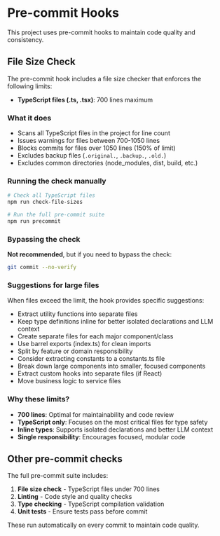 # Pre-commit Hooks

This project uses pre-commit hooks to maintain code quality and consistency.

## File Size Check

The pre-commit hook includes a file size checker that enforces the following limits:

- **TypeScript files (.ts, .tsx)**: 700 lines maximum

### What it does

- Scans all TypeScript files in the project for line count
- Issues warnings for files between 700-1050 lines
- Blocks commits for files over 1050 lines (150% of limit)
- Excludes backup files (`.original.`, `.backup.`, `.old.`)
- Excludes common directories (node_modules, dist, build, etc.)

### Running the check manually

```bash
# Check all TypeScript files
npm run check-file-sizes

# Run the full pre-commit suite
npm run precommit
```

### Bypassing the check

**Not recommended**, but if you need to bypass the check:

```bash
git commit --no-verify
```

### Suggestions for large files

When files exceed the limit, the hook provides specific suggestions:

- Extract utility functions into separate files
- Keep type definitions inline for better isolated declarations and LLM context
- Create separate files for each major component/class
- Use barrel exports (index.ts) for clean imports
- Split by feature or domain responsibility
- Consider extracting constants to a constants.ts file
- Break down large components into smaller, focused components
- Extract custom hooks into separate files (if React)
- Move business logic to service files

### Why these limits?

- **700 lines**: Optimal for maintainability and code review
- **TypeScript only**: Focuses on the most critical files for type safety
- **Inline types**: Supports isolated declarations and better LLM context
- **Single responsibility**: Encourages focused, modular code

## Other pre-commit checks

The full pre-commit suite includes:

1. **File size check** - TypeScript files under 700 lines
2. **Linting** - Code style and quality checks
3. **Type checking** - TypeScript compilation validation
4. **Unit tests** - Ensure tests pass before commit

These run automatically on every commit to maintain code quality.